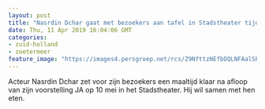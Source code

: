 ```yaml
---
layout: post
title: "Nasrdin Dchar gaat met bezoekers aan tafel in Stadstheater tijdens ramadan"
date: Thu, 11 Apr 2019 16:04:06 GMT
categories: 
- zuid-holland 
- zoetermeer 
feature_image: "https://images4.persgroep.net/rcs/Z9NfttzNEfbDQLNFAalSP9hDFpI/diocontent/145218845/_fitwidth/400/?appId=21791a8992982cd8da851550a453bd7f&quality=0.7"
---
```


Acteur Nasrdin Dchar zet voor zijn bezoekers een maaltijd klaar na afloop van zijn voorstelling JA op 10 mei in het Stadstheater. Hij wil samen met hen eten.
